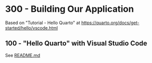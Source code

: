 # 300 - Building Our Application

Based on "Tutorial - Hello Quarto" at https://quarto.org/docs/get-started/hello/vscode.html

## 100 - "Hello Quarto" with Visual Studio Code

See [README.md](./100/README.md)
